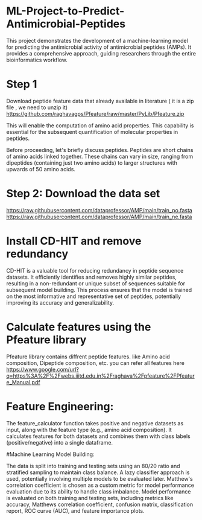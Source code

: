 # ML-Project-to-Predict-Antimicrobial-Peptides
This project demonstrates the development of a machine-learning model for predicting the antimicrobial activity of antimicrobial peptides (AMPs). It provides a comprehensive approach, guiding researchers through the entire bioinformatics workflow.


# Step 1
Download peptide feature data that already available in literature ( it is a zip file , we need to unzip it)
https://github.com/raghavagps/Pfeature/raw/master/PyLib/Pfeature.zip

This  will enable the computation of amino acid properties. This capability is essential for the subsequent quantification of molecular properties in peptides.

Before proceeding, let's briefly discuss peptides. Peptides are short chains of amino acids linked together. These chains can vary in size, ranging from dipeptides (containing just two amino acids) to larger structures with upwards of 50 amino acids.
# Step 2: Download the data set
https://raw.githubusercontent.com/dataprofessor/AMP/main/train_po.fasta
https://raw.githubusercontent.com/dataprofessor/AMP/main/train_ne.fasta


# Install CD-HIT and remove redundancy 

CD-HIT is a valuable tool for reducing redundancy in peptide sequence datasets. It efficiently identifies and removes highly similar peptides, resulting in a non-redundant or unique subset of sequences suitable for subsequent model building. This process ensures that the model is trained on the most informative and representative set of peptides, potentially improving its accuracy and generalizability.

# Calculate features using the Pfeature library
Pfeature library contains diffrent peptide features. like Amino acid composition, Dipeptide composition, etc. 
you can refer all features here https://www.google.com/url?q=https%3A%2F%2Fwebs.iiitd.edu.in%2Fraghava%2Fpfeature%2FPfeature_Manual.pdf



# Feature Engineering:

The feature_calculator function takes positive and negative datasets as input, along with the feature type (e.g., amino acid composition).
It calculates features for both datasets and combines them with class labels (positive/negative) into a single dataframe.

#Machine Learning Model Building:

The data is split into training and testing sets using an 80/20 ratio and stratified sampling to maintain class balance.
A lazy classifier approach is used, potentially involving multiple models to be evaluated later.
Matthew's correlation coefficient is chosen as a custom metric for model performance evaluation due to its ability to handle class imbalance.
Model performance is evaluated on both training and testing sets, including metrics like accuracy, Matthews correlation coefficient, confusion matrix, classification report, ROC curve (AUC), and feature importance plots.
